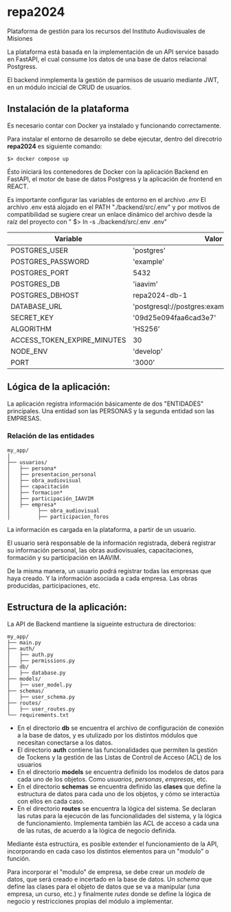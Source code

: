 # repa2024
Plataforma de gestión para los recursos del Instituto Audiovisuales de Misiones

La plataforma está basada en la implementación de un API service basado en FastAPI, el cual consume los datos de una base de datos relacional Postgress.

El backend inmplementa la gestión de parmisos de usuario mediante JWT, en un módulo incicial de CRUD de usuarios.

## Instalación de la plataforma

Es necesario contar con Docker ya instalado y funcionando correctamente.

Para instalar el entorno de desarrollo se debe ejecutar, dentro del direcotrio **repa2024** es siguiente comando:

`$> docker compose up`

Ésto iniciará los contenedores de Docker con la aplicación Backend en FastAPI, el motor de base de datos Postgress y la aplicación de frontend en REACT.

Es importante configurar las variables de entorno en el archivo *.env*
El archivo .env está alojado en el PATH "./backend/src/.env" y por motivos de  compatibilidad se sugiere crear un enlace dinámico del archivo desde la raíz del proyecto con " $> ln -s ./backend/src/.env .env"

| Variable                    | Valor                                          |
|-----------------------------|------------------------------------------------|
| POSTGRES_USER               | 'postgres'                                     |
| POSTGRES_PASSWORD           | 'example'                                      |
| POSTGRES_PORT               | 5432                                           |
| POSTGRES_DB                 | 'iaavim'                                       |
| POSTGRES_DBHOST             | repa2024-db-1                                  |
| DATABASE_URL                | 'postgresql://postgres:example@db:5432/iaavim' |
| SECRET_KEY                  | '09d25e094faa6cad3e7'                          |
| ALGORITHM                   | 'HS256'                                        |
| ACCESS_TOKEN_EXPIRE_MINUTES | 30                                             |
| NODE_ENV                    | 'develop'                                      |
| PORT                        | '3000'                                         |

## Lógica de la aplicación:

La aplicación registra información básicamente de dos "ENTIDADES" principales. Una entidad son las PERSONAS y la segunda entidad son las EMPRESAS.

### Relación de las entidades

```
my_app/
│
├── usuarios/
│   ├── persona*
│   ├── presentacion_personal
│   ├── obra_audiovisual
│   ├── capacitación
│   ├── formacion*
│   ├── participación_IAAVIM
│   ├── empresa*
│         ├── obra_audiovisual
│         ├── participacion_foros

```

La información es cargada en la plataforma, a partir de un usuario.

El usuario será responsable de la información registrada, deberá registrar su información personal, las obras audiovisuales, capacitaciones, formación y su participación en IAAVIM.

De la misma manera, un usuario podrá registrar todas las empresas que haya creado. Y la información asociada a cada empresa. Las obras producidas, participaciones, etc.


## Estructura de la aplicación:

La API de Backend mantiene la sigueinte estructura de directorios:

```
my_app/
├── main.py
├── auth/
│   ├── auth.py
│   ├── permissions.py
├── db/
│   ├── database.py
├── models/
│   ├── user_model.py
├── schemas/
│   ├── user_schema.py
├── routes/
│   ├── user_routes.py
└── requirements.txt
```

- En el directorio **db** se encuentra el archivo de configuración de conexión a la base de datos, y es utulizado por los distintos módulos que necesitan conectarse a los datos.
- El directorio **auth** contiene las funcionalidades que permiten la gestión de Tockens y la gestión de las Listas de Control de Acceso (ACL) de los usuarios
- En el directorio **models** se encuentra definido los modelos de datos para cada uno de los objetos. Como *usuarios*, *personas*, *empresas*, etc.
- En el directorio **schemas** se encuentra definido las **clases** que define la estructura de datos para cada uno de los objetos, y cómo se interactúa con ellos en cada caso.
- En el directorio **routes** se encuentra la lógica del sistema. Se declaran las rutas para la ejecucón de las funcionalidades del sistema, y la lógica de funcionamiento. Implementa también las ACL de acceso a cada una de las rutas, de acuerdo a la lógica de negocio definida.

Mediante ésta estructúra, es posible extender el funcionamiento de la API, incorporando en cada caso los distintos elementos para un "modulo" o función.

Para incorporar el "modulo" de empresa, se debe crear un *modelo* de datos, que será creado e incertado en la base de datos. Un *schema* que define las clases para el objeto de datos que se va a manipular (una empresa, un curso, etc.) y finalmente *rutes* donde se define la lógica de negocio y restricciones propias del módulo a implementar.
